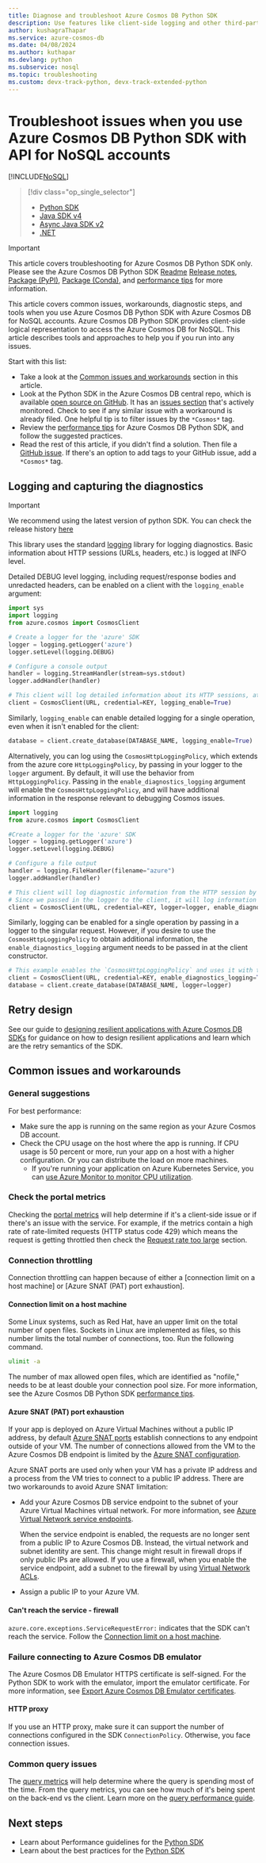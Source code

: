 ```yaml
---
title: Diagnose and troubleshoot Azure Cosmos DB Python SDK
description: Use features like client-side logging and other third-party tools to identify, diagnose, and troubleshoot Azure Cosmos DB issues in Python SDK.
author: kushagraThapar
ms.service: azure-cosmos-db
ms.date: 04/08/2024
ms.author: kuthapar
ms.devlang: python
ms.subservice: nosql
ms.topic: troubleshooting
ms.custom: devx-track-python, devx-track-extended-python
---
```


# Troubleshoot issues when you use Azure Cosmos DB Python SDK with API for NoSQL accounts
[!INCLUDE[NoSQL](../includes/appliesto-nosql.md)]

> [!div class="op_single_selector"]
> * [Python SDK](troubleshoot-python-sdk.md)
> * [Java SDK v4](troubleshoot-java-sdk-v4.md)
> * [Async Java SDK v2](troubleshoot-java-async-sdk.md)
> * [.NET](troubleshoot-dotnet-sdk.md)
>

> [!IMPORTANT]
> This article covers troubleshooting for Azure Cosmos DB Python SDK only. Please see the Azure Cosmos DB Python SDK [Readme](https://github.com/Azure/azure-sdk-for-python/blob/main/sdk/cosmos/azure-cosmos/README.md#azure-cosmos-db-sql-api-client-library-for-python) [Release notes](sdk-python.md), [Package (PyPI)](https://pypi.org/project/azure-cosmos), [Package (Conda)](https://anaconda.org/microsoft/azure-cosmos/), and [performance tips](performance-tips-python-sdk.md) for more information.
>

This article covers common issues, workarounds, diagnostic steps, and tools when you use Azure Cosmos DB Python SDK with Azure Cosmos DB for NoSQL accounts.
Azure Cosmos DB Python SDK provides client-side logical representation to access the Azure Cosmos DB for NoSQL. This article describes tools and approaches to help you if you run into any issues.

Start with this list:

* Take a look at the [Common issues and workarounds](#common-issues-and-workarounds) section in this article.
* Look at the Python SDK in the Azure Cosmos DB central repo, which is available [open source on GitHub](https://github.com/Azure/azure-sdk-for-python/tree/main/sdk/cosmos/azure-cosmos). It has an [issues section](https://github.com/Azure/azure-sdk-for-python/issues) that's actively monitored. Check to see if any similar issue with a workaround is already filed. One helpful tip is to filter issues by the `*Cosmos*` tag.
* Review the [performance tips](performance-tips-python-sdk.md) for Azure Cosmos DB Python SDK, and follow the suggested practices.
* Read the rest of this article, if you didn't find a solution. Then file a [GitHub issue](https://github.com/Azure/azure-sdk-for-python/issues). If there's an option to add tags to your GitHub issue, add a `*Cosmos*` tag.

## Logging and capturing the diagnostics

> [!IMPORTANT]
> We recommend using the latest version of python SDK. You can check the release history [here](https://github.com/Azure/azure-sdk-for-python/blob/main/sdk/cosmos/azure-cosmos/CHANGELOG.md#release-history) 

This library uses the standard [logging](https://docs.python.org/3.5/library/logging.html) library for logging diagnostics.
Basic information about HTTP sessions (URLs, headers, etc.) is logged at INFO level.

Detailed DEBUG level logging, including request/response bodies and unredacted headers, can be enabled on a client with the `logging_enable` argument:

```python
import sys
import logging
from azure.cosmos import CosmosClient

# Create a logger for the 'azure' SDK
logger = logging.getLogger('azure')
logger.setLevel(logging.DEBUG)

# Configure a console output
handler = logging.StreamHandler(stream=sys.stdout)
logger.addHandler(handler)

# This client will log detailed information about its HTTP sessions, at DEBUG level
client = CosmosClient(URL, credential=KEY, logging_enable=True)
```

Similarly, `logging_enable` can enable detailed logging for a single operation,
even when it isn't enabled for the client:

```python
database = client.create_database(DATABASE_NAME, logging_enable=True)
```

Alternatively, you can log using the `CosmosHttpLoggingPolicy`, which extends from the azure core `HttpLoggingPolicy`, by passing in your logger to the `logger` argument.
By default, it will use the behavior from `HttpLoggingPolicy`. Passing in the `enable_diagnostics_logging` argument will enable the
`CosmosHttpLoggingPolicy`, and will have additional information in the response relevant to debugging Cosmos issues.

```python
import logging
from azure.cosmos import CosmosClient

#Create a logger for the 'azure' SDK
logger = logging.getLogger('azure')
logger.setLevel(logging.DEBUG)

# Configure a file output
handler = logging.FileHandler(filename="azure")
logger.addHandler(handler)

# This client will log diagnostic information from the HTTP session by using the CosmosHttpLoggingPolicy.
# Since we passed in the logger to the client, it will log information on every request.
client = CosmosClient(URL, credential=KEY, logger=logger, enable_diagnostics_logging=True)
```
Similarly, logging can be enabled for a single operation by passing in a logger to the singular request.
However, if you desire to use the `CosmosHttpLoggingPolicy` to obtain additional information, the `enable_diagnostics_logging` argument needs to be passed in at the client constructor.

```python
# This example enables the `CosmosHttpLoggingPolicy` and uses it with the `logger` passed in to the `create_database` request.
client = CosmosClient(URL, credential=KEY, enable_diagnostics_logging=True)
database = client.create_database(DATABASE_NAME, logger=logger)
```

## Retry design
See our guide to [designing resilient applications with Azure Cosmos DB SDKs](conceptual-resilient-sdk-applications.md) for guidance on how to design resilient applications and learn which are the retry semantics of the SDK.

## Common issues and workarounds

### General suggestions
For best performance:
* Make sure the app is running on the same region as your Azure Cosmos DB account. 
* Check the CPU usage on the host where the app is running. If CPU usage is 50 percent or more, run your app on a host with a higher configuration. Or you can distribute the load on more machines.
    * If you're running your application on Azure Kubernetes Service, you can [use Azure Monitor to monitor CPU utilization](/azure/azure-monitor/containers/container-insights-analyze).

### Check the portal metrics

Checking the [portal metrics](../monitor.md) will help determine if it's a client-side issue or if there's an issue with the service. For example, if the metrics contain a high rate of rate-limited requests (HTTP status code 429) which means the request is getting throttled then check the [Request rate too large](troubleshoot-request-rate-too-large.md) section.

### Connection throttling
Connection throttling can happen because of either a [connection limit on a host machine] or [Azure SNAT (PAT) port exhaustion].

#### Connection limit on a host machine
Some Linux systems, such as Red Hat, have an upper limit on the total number of open files. Sockets in Linux are implemented as files, so this number limits the total number of connections, too.
Run the following command.

```bash
ulimit -a
```
The number of max allowed open files, which are identified as "nofile," needs to be at least double your connection pool size. For more information, see the Azure Cosmos DB Python SDK [performance tips](performance-tips-python-sdk.md).

#### Azure SNAT (PAT) port exhaustion

If your app is deployed on Azure Virtual Machines without a public IP address, by default [Azure SNAT ports](/azure/load-balancer/load-balancer-outbound-connections#preallocatedports) establish connections to any endpoint outside of your VM. The number of connections allowed from the VM to the Azure Cosmos DB endpoint is limited by the [Azure SNAT configuration](/azure/load-balancer/load-balancer-outbound-connections#preallocatedports).

 Azure SNAT ports are used only when your VM has a private IP address and a process from the VM tries to connect to a public IP address. There are two workarounds to avoid Azure SNAT limitation:

* Add your Azure Cosmos DB service endpoint to the subnet of your Azure Virtual Machines virtual network. For more information, see [Azure Virtual Network service endpoints](/azure/virtual-network/virtual-network-service-endpoints-overview). 

    When the service endpoint is enabled, the requests are no longer sent from a public IP to Azure Cosmos DB. Instead, the virtual network and subnet identity are sent. This change might result in firewall drops if only public IPs are allowed. If you use a firewall, when you enable the service endpoint, add a subnet to the firewall by using [Virtual Network ACLs](/previous-versions/azure/virtual-network/virtual-networks-acl).
* Assign a public IP to your Azure VM.

#### Can't reach the service - firewall
``azure.core.exceptions.ServiceRequestError:`` indicates that the SDK can't reach the service. Follow the [Connection limit on a host machine](#connection-limit-on-a-host-machine).

### Failure connecting to Azure Cosmos DB emulator

The Azure Cosmos DB Emulator HTTPS certificate is self-signed. For the Python SDK to work with the emulator, import the emulator certificate. For more information, see [Export Azure Cosmos DB Emulator certificates](../emulator.md).

#### HTTP proxy

If you use an HTTP proxy, make sure it can support the number of connections configured in the SDK `ConnectionPolicy`.
Otherwise, you face connection issues.

### Common query issues

The [query metrics](query-metrics.md) will help determine where the query is spending most of the time. From the query metrics, you can see how much of it's being spent on the back-end vs the client. Learn more on the [query performance guide](performance-tips-query-sdk.md?pivots=programming-language-python).

## Next steps

* Learn about Performance guidelines for the [Python SDK](performance-tips-python-sdk.md)
* Learn about the best practices for the [Python SDK](best-practice-python.md)
